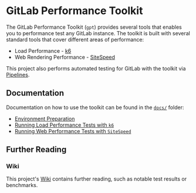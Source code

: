 # GitLab Performance Toolkit

The GitLab Performance Toolkit (`gpt`) provides several tools that enables you to performance test any GitLab instance. The toolkit is built with several standard tools that cover different areas of performance:

* Load Performance - [k6](https://k6.io)
* Web Rendering Performance - [SiteSpeed](https://www.sitespeed.io)

This project also performs automated testing for GitLab with the toolkit via [Pipelines](https://gitlab.com/gitlab-org/quality/performance/pipeline_schedules).

## Documentation

Documentation on how to use the toolkit can be found in the [`docs/`](/docs/README.md) folder:

* [Environment Preparation](docs/environment_prep.md)
* [Running Load Performance Tests with `k6`](docs/k6.md)
* [Running Web Performance Tests with `SiteSpeed`](docs/sitespeed.md)

## Further Reading

### Wiki

This project's [Wiki](https://gitlab.com/gitlab-org/quality/performance/wikis/home) contains further reading, such as notable test results or benchmarks.

